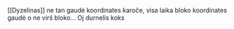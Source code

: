 [[Dyzelinas]] ne tan gaudė koordinates karoče, visa laika bloko koordinates gaudė o ne virš bloko... Oj durnelis koks
